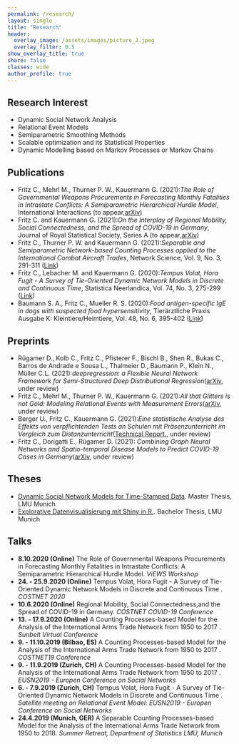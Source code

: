```yaml
---
permalink: /research/
layout: single
title: "Research"
header:
  overlay_image: /assets/images/picture_2.jpeg
  overlay_filter: 0.5
show_overlay_title: true
share: false
classes: wide
author_profile: true  
---
```


Research Interest
---------------

+ Dynamic Social Network Analysis 
+ Relational Event Models
+ Semiparametric Smoothing Methods  
+ Scalable optimization and its Statistical Properties   
+ Dynamic Modelling based on Markov Processes or Markov Chains 


Publications
---------------

+ Fritz C., Mehrl M., Thurner P. W., Kauermann G. (2021):*The Role of Governmental Weapons Procurements in Forecasting Monthly Fatalities in Intrastate Conflicts: A Semiparametric Hierarchical Hurdle Model*, International Interactions (to appear,[arXiv](https://arxiv.org/abs/2104.02705))
+ Fritz C. and Kauermann G.  (2021):*On the Interplay of Regional Mobility, Social Connectedness, and the Spread of COVID-19 in Germany*, Journal of Royal Statistical Society, Series A (to appear,[arXiv](https://arxiv.org/abs/2008.03013))
+ Fritz C., Thurner P. W. and Kauermann G. (2021):*Separable and Semiparametric Network-based Counting Processes applied to the International Combat Aircraft Trades*, Network Science, Vol. 9, No. 3, 291-311 ([Link](https://www.cambridge.org/core/journals/network-science/article/separable-and-semiparametric-networkbased-counting-processes-applied-to-the-international-combat-aircraft-trades/0D57EC7B7E1775B0BEF72BDE101E507F))
+ Fritz C., Lebacher M. and Kauermann G. (2020):*Tempus Volat, Hora Fugit - A Survey of Tie-Oriented Dynamic Network Models in Discrete and Continuous Time*, Statistica Neerlandica, Vol. 74, No. 3, 275-299 ([Link](https://onlinelibrary.wiley.com/doi/full/10.1111/stan.12198))
+ Baumann S. A., Fritz C.,&nbsp;Mueller R. S. (2020):*Food antigen-specific IgE in dogs with suspected food hypersensitivity*, Tier&auml;rztliche Praxis Ausgabe K: Kleintiere/Heimtiere, Vol. 48, No. 6, 395-402 ([Link](https://www.thieme-connect.de/products/ejournals/abstract/10.1055/a-1274-9210))


Preprints
---------------
+ R&uuml;gamer D., Kolb C., Fritz C., Pfisterer F., Bischl B., Shen R., Bukas C., Barros de Andrade e Sousa L., Thalmeier D., Baumann P., Klein N., M&uuml;ller C.L. (2021):*deepregression: a Flexible Neural Network Framework for Semi-Structured Deep Distributional Regression*([arXiv](https://arxiv.org/abs/2104.02705), under review)
+ Fritz C., Mehrl M., Thurner P. W., Kauermann G.   (2021):*All that Glitters is not Gold: Modeling Relational Events with Measurement Errors*([arXiv](https://arxiv.org/abs/2109.10348), under review)
+ Berger U., Fritz C., Kauermann G.  (2021):*Eine statistische Analyse des Effekts von verpflichtenden Tests an Schulen mit Pr&auml;senzunterricht im Vergleich zum Distanzunterricht*([Technical Report.](https://epub.ub.uni-muenchen.de/76005/1/tr000.pdf), under review)
+ Fritz C., Dorigatti E., R&uuml;gamer D. (2021): *Combining Graph Neural Networks and Spatio-temporal Disease Models to Predict COVID-19 Cases in Germany*([arXiv](https://arxiv.org/abs/2101.00661), under review) 

Theses
---------------
+ [Dynamic Social Network Models for Time-Stamped Data](https://epub.ub.uni-muenchen.de/60292/). Master Thesis, LMU Munich
+ [Explorative Datenvisualisierung mit Shiny in R.](https://epub.ub.uni-muenchen.de/29575/). Bachelor Thesis, LMU Munich


Talks
---------------

+ __8.10.2020 (Online)__ The Role of Governmental Weapons Procurements in Forecasting Monthly Fatalities in Intrastate Conflicts: A Semiparametric Hierarchical Hurdle Model. *ViEWS Workshop*
+ __24. - 25.9.2020 (Online)__ Tempus Volat, Hora Fugit - A Survey of Tie-Oriented Dynamic Network Models in Discrete and Continuous Time
. *COSTNET 2020*
+ __10.6.2020 (Online)__ Regional Mobility, Social Connectedness,and the Spread of COVID-19 in Germany. *COSTNET COVID-19 Conference*
+ __13. - 17.9.2020 (Online)__ A Counting Processes-based Model for the Analysis of the International Arms Trade Network from 1950 to 2017
. *Sunbelt Virtual Conference*
+ __9. - 11.10.2019 (Bilbao, ES)__ A Counting Processes-based Model for the Analysis of the International Arms Trade Network from 1950 to 2017
. *COSTNET19 Conference*
+ __9. - 11.9.2019 (Zurich, CH)__ A Counting Processes-based Model for the Analysis of the International Arms Trade Network from 1950 to 2017
. *EUSN2019 - Europen Conference on Social Networks*
+ __6. - 7.9.2019 (Zurich, CH)__ Tempus Volat, Hora Fugit - A Survey of Tie-Oriented Dynamic Network Models in Discrete and Continuous Time
. *Satellite meeting on Relational Event Model: EUSN2019 - Europen Conference on Social Networks*
+ __24.4.2019 (Munich, GER)__ A Separable Counting Processes-based Model for the Analysis of the International Arms Trade Network from 1950 to 2018. *Summer Retreat, Department of Statistics LMU, Munich*

